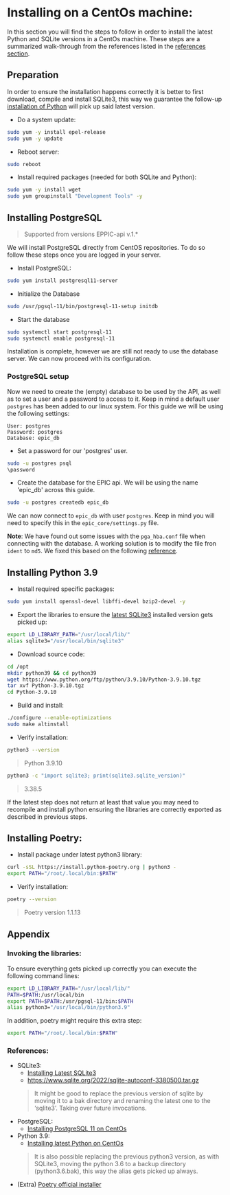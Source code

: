 # Installing on a CentOs machine:
In this section you will find the steps to follow in order to install the latest Python and SQLite versions in a CentOs machine. These steps are a summarized walk-through from the references listed in the [references section](#references).

## Preparation
In order to ensure the installation happens correctly it is better to first download, compile and install SQLite3, this way we guarantee the follow-up [installation of Python](#installing-python-39) will pick up said latest version.

* Do a system update:
```bash
sudo yum -y install epel-release
sudo yum -y update
```
* Reboot server:
```bash
sudo reboot
```
* Install required packages (needed for both SQLite and Python):
```bash 
sudo yum -y install wget
sudo yum groupinstall "Development Tools" -y
```

## Installing PostgreSQL 
> Supported from versions EPPIC-api v.1.*

We will install PostgreSQL directly from CentOS repositories. To do so follow these steps once you are logged in your server.
* Install PostgreSQL:
```bash
sudo yum install postgresql11-server
```
<!-- * Make sure the psycopg2 pre-requirements are met:

        sudo yum install postgresql-libs
        sudo yum install postgresql-devel -->

* Initialize the Database
```bash
sudo /usr/pgsql-11/bin/postgresql-11-setup initdb
```
* Start the database
```bash
sudo systemctl start postgresql-11
sudo systemctl enable postgresql-11
```

Installation is complete, however we are still not ready to use the database server. We can now proceed with its configuration.

### PostgreSQL setup
Now we need to create the (empty) database to be used by the API, as well as to set a user and a password to access to it. Keep in mind a default user `postgres` has been added to our linux system. For this guide we will be using the following settings:

```
User: postgres
Password: postgres
Database: epic_db
``` 
* Set a password for our 'postgres' user.
```bash
sudo -u postgres psql
\password
```
* Create the database for the EPIC api. We will be using the name 'epic_db' across this guide.
```bash
sudo -u postgres createdb epic_db
```
We can now connect to `epic_db` with user `postgres`. Keep in mind you will need to specify this in the `epic_core/settings.py` file.

__Note__: We have found out some issues with the `pga_hba.conf` file when connecting with the database. A working solution is to modify the file fron `ident` to `md5`. We fixed this based on the following [reference](https://stackoverflow.com/a/64596782).

## Installing Python 3.9

* Install required specific packages:
```bash
sudo yum install openssl-devel libffi-devel bzip2-devel -y
```
* Export the libraries to ensure the [latest SQLite3](#installing-sqlite3) installed version gets picked up:
```bash
export LD_LIBRARY_PATH="/usr/local/lib/"
alias sqlite3="/usr/local/bin/sqlite3"
```
* Download source code:
```bash
cd /opt
mkdir python39 && cd python39
wget https://www.python.org/ftp/python/3.9.10/Python-3.9.10.tgz
tar xvf Python-3.9.10.tgz
cd Python-3.9.10
```
* Build and install:
```bash
./configure --enable-optimizations
sudo make altinstall
```

* Verify installation:
```bash
python3 --version
```
> Python 3.9.10
```bash        
python3 -c "import sqlite3; print(sqlite3.sqlite_version)"
```
> 3.38.5

If the latest step does not return at least that value you may need to recompile and install python ensuring the libraries are correctly exported as described in previous steps.

## Installing Poetry:

* Install package under latest python3 library:

```bash        
curl -sSL https://install.python-poetry.org | python3 -
export PATH="/root/.local/bin:$PATH"
```

* Verify installation:
       
```bash
poetry --version
```
> Poetry version 1.1.13


## Appendix
### Invoking the libraries:
To ensure everything gets picked up correctly you can execute the following command lines:
```bash
export LD_LIBRARY_PATH="/usr/local/lib/"
PATH=$PATH:/usr/local/bin
export PATH=$PATH:/usr/pgsql-11/bin:$PATH
alias python3="/usr/local/bin/python3.9"
```
In addition, poetry might require this extra step:
```bash
export PATH="/root/.local/bin:$PATH"
```

### References:
* SQLite3:
    * [Installing Latest SQLite3](https://www.hostnextra.com/kb/how-to-install-sqlite3-on-centos-7/)
    * https://www.sqlite.org/2022/sqlite-autoconf-3380500.tar.gz
    > It might be good to replace the previous version of sqlite by moving it to a bak directory and renaming the latest one to the ‘sqlite3’. Taking over future invocations.
* PostgreSQL:
    * [Installing PostgreSQL 11 on CentOs]((https://www.digitalocean.com/community/tutorials/how-to-install-and-use-postgresql-on-centos-7))
* Python 3.9:
    * [Installing latest Python on CentOs](https://computingforgeeks.com/install-latest-python-on-centos-linux/)
    > It is also possible replacing the previous python3 version, as with SQLite3, moving the python 3.6 to a backup directory (python3.6.bak), this way the alias gets picked up always.
* (Extra) [Poetry official installer](https://python-poetry.org/docs/master/#installing-with-the-official-installer)
